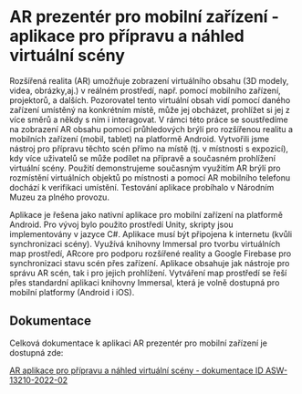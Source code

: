 # AR prezentér pro mobilní zařízení - aplikace pro přípravu a náhled virtuální scény

Rozšířená realita (AR) umožňuje zobrazení virtuálního obsahu (3D modely, videa, obrázky,aj.) v reálném prostředí, např. pomocí mobilního zařízení, projektorů, a dalších. Pozorovatel tento virtuální obsah vidí pomocí daného zařízení umístěný na konkrétním místě, může jej obcházet, prohlížet si jej z více směrů a někdy s ním i interagovat. V rámci této práce se soustředíme na zobrazení AR obsahu pomocí průhledových brýlí pro rozšířenou realitu a mobilních zařízení (mobil, tablet) na platformě Android. Vytvořili jsme nástroj pro přípravu těchto scén přímo na místě (tj. v místnosti s expozicí), kdy více uživatelů se může podílet na přípravě a současném prohlížení virtuální scény. Použití demonstrujeme současným využitím AR brýlí pro rozmístění virtuálních objektů po místnosti a pomocí AR mobilního telefonu dochází k verifikaci umístění. Testování aplikace probíhalo v Národním Muzeu za plného provozu.

Aplikace je řešena jako nativní aplikace pro mobilní zařízení na platformě Android. Pro vývoj bylo použito prostředí Unity, skripty jsou implementovány v jazyce C#. Aplikace musí být připojena k internetu (kvůli synchronizaci scény). Využívá knihovny Immersal pro tvorbu virtuálních map prostředí, ARcore pro podporu rozšířené reality a Google Firebase pro synchronizaci stavu scén přes zařízení. Aplikace obsahuje jak nástroje pro správu AR scén, tak i pro jejich prohlížení. Vytváření map prostředí se řeší přes standardní aplikaci knihovny Immersal, která je volně dostupná pro mobilní platformy (Android i iOS). 

## Dokumentace

Celková dokumentace k aplikaci AR prezentér pro mobilní zařízení je dostupná zde:

[AR aplikace pro přípravu a náhled virtuální scény - dokumentace ID ASW-13210-2022-02](https://raw.githubusercontent.com/iimcz/arp-mobile/master/docs/ar_dokumentace.pdf)
